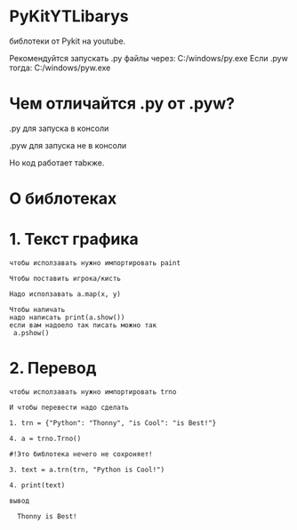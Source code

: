 # PyKitYTLibarys
  библотеки от Pykit на youtube.
  
  Рекомендуйтся запускать .py файлы через: C:/windows/py.exe Если .pyw тогда: C:/windows/pyw.exe
# Чем отличайтся .py от .pyw?
  .py для запуска в консоли
  
  .pyw для запуска не в консоли
  
  Но код работает таbкже.
# О библотеках
  # 1. Текст графика
    чтобы исползавать нужно импортировать paint

    Чтобы поставить игрока/кисть

    Надо исползавать a.map(x, y)

    Чтобы напичать
    надо написать print(a.show())
    если вам надоело так писать можно так
     a.pshow()
# 2. Перевод
    чтобы исползавать нужно импортировать trno
  
    И чтобы перевести надо сделать
  
    1. trn = {"Python": "Thonny", "is Cool": "is Best!"}

    4. a = trno.Trno()

    #!Это библотека нечего не сохроняет!
    
    3. text = a.trn(trn, "Python is Cool!")
     
    4. print(text)
     
    вывод
  
      Thonny is Best!
  
